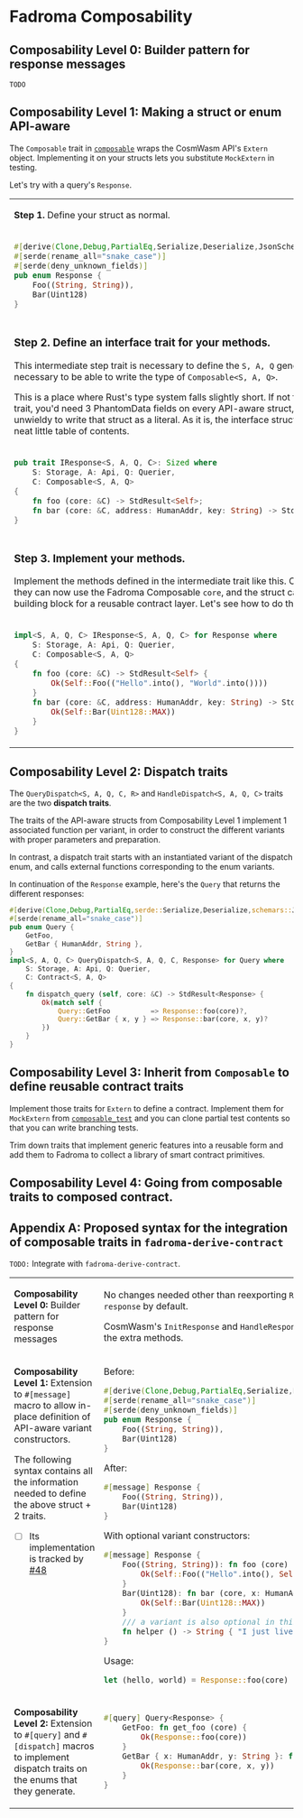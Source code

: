 # Fadroma Composability

## Composability Level 0: Builder pattern for response messages

`TODO`

## Composability Level 1: Making a struct or enum API-aware

The `Composable` trait in [`composable`](./composable.rs)
wraps the CosmWasm API's `Extern` object. Implementing it
on your structs lets you substitute `MockExtern` in testing.

Let's try with a query's `Response`.

<table> <tr><td valign="top">

**Step 1.** Define your struct as normal.

</td><td></td>

<tr><td>

```rust
#[derive(Clone,Debug,PartialEq,Serialize,Deserialize,JsonSchema)]
#[serde(rename_all="snake_case")]
#[serde(deny_unknown_fields)]
pub enum Response {
    Foo((String, String)),
    Bar(Uint128)
}
```

</td></tr>

<tr><td valign="top">

### Step 2. Define an interface trait for your methods.

This intermediate step trait is necessary to define the `S, A, Q`
generics, necessary to be able to write the type of `Composable<S, A, Q>`.

This is a place where Rust's type system falls slightly short.
If not for an interface trait, you'd need 3 PhantomData fields
on every API-aware struct, making it unwieldy to write that
struct as a literal. As it is, the interface struct can serve
as a neat little table of contents.

</td></tr>
<tr><td>

```rust
pub trait IResponse<S, A, Q, C>: Sized where
    S: Storage, A: Api, Q: Querier,
    C: Composable<S, A, Q>
{
    fn foo (core: &C) -> StdResult<Self>;
    fn bar (core: &C, address: HumanAddr, key: String) -> StdResult<Self>;
}
```

</td></tr>

<tr><td valign="top">

### Step 3. Implement your methods.

Implement the methods defined in the intermediate trait like this.
Congratulations, they can now use the Fadroma Composable `core`,
and the struct can be used as a building block for a reusable
contract layer. Let's see how to do that next.

</td></tr><tr><td>

```rust
impl<S, A, Q, C> IResponse<S, A, Q, C> for Response where
    S: Storage, A: Api, Q: Querier,
    C: Composable<S, A, Q>
{
    fn foo (core: &C) -> StdResult<Self> {
        Ok(Self::Foo(("Hello".into(), "World".into())))
    }
    fn bar (core: &C, address: HumanAddr, key: String) -> StdResult<Self> {
        Ok(Self::Bar(Uint128::MAX))
    }
}
```

</td></tr>

</table>

## Composability Level 2: Dispatch traits

The `QueryDispatch<S, A, Q, C, R>`
and `HandleDispatch<S, A, Q, C>` traits
are the two **dispatch traits**.

The traits of the API-aware structs from Composability Level 1 implement
1 associated function per variant, in order to construct
the different variants with proper parameters and preparation.

In contrast, a dispatch trait starts with an instantiated
variant of the dispatch enum, and calls external functions
corresponding to the enum variants.

In continuation of the `Response` example,
here's the `Query` that returns the different responses:

```rust
#[derive(Clone,Debug,PartialEq,serde::Serialize,Deserialize,schemars::JsonSchema)]
#[serde(rename_all="snake_case")]
pub enum Query {                                                                   
    GetFoo,                                                          
    GetBar { HumanAddr, String },
}
impl<S, A, Q, C> QueryDispatch<S, A, Q, C, Response> for Query where
    S: Storage, A: Api, Q: Querier,
    C: Contract<S, A, Q>
{
    fn dispatch_query (self, core: &C) -> StdResult<Response> {
        Ok(match self {
            Query::GetFoo          => Response::foo(core)?,
            Query::GetBar { x, y } => Response::bar(core, x, y)?
        })
    }
}
```

## Composability Level 3: Inherit from `Composable` to define reusable contract traits

Implement those traits for `Extern` to define a contract.
Implement them for `MockExtern` from [`composable_test`](./composable_test.rs)
and you can clone partial test contents so that you can write
branching tests.

Trim down traits that implement generic features into a reusable form
and add them to Fadroma to collect a library of smart contract primitives.

## Composability Level 4: Going from composable traits to composed contract.

## Appendix A: Proposed syntax for the integration of composable traits in `fadroma-derive-contract`

`TODO:` Integrate with `fadroma-derive-contract`.

<table>

<tr><td valign="top">

**Composability Level 0:** Builder pattern for response messages

</td><td>

No changes needed other than reexporting `ResponseBuilder`
from `mod response` by default.

CosmWasm's `InitResponse` and `HandleResponse`
will automatically gain the extra methods.

</td></tr>

<tr><td valign="top">

**Composability Level 1:** Extension to `#[message]` macro to allow
in-place definition of API-aware variant constructors.

The following syntax contains all the information needed to define the above
struct + 2 traits.

* [ ] Its implementation is tracked by [#48](https://github.com/hackbg/fadroma/issues/48)

</td><td>

Before:
```rust
#[derive(Clone,Debug,PartialEq,Serialize,Deserialize,JsonSchema)]
#[serde(rename_all="snake_case")]
#[serde(deny_unknown_fields)]
pub enum Response {
    Foo((String, String)),
    Bar(Uint128)
}
```

After:
```rust
#[message] Response {
    Foo((String, String)),
    Bar(Uint128)
}
```

With optional variant constructors:
```rust
#[message] Response {
    Foo((String, String)): fn foo (core) {
        Ok(Self::Foo(("Hello".into(), Self::helper())))
    }
    Bar(Uint128): fn bar (core, x: HumanAddr, y: String) {
        Ok(Self::Bar(Uint128::MAX))
    }
    /// a variant is also optional in this position:
    fn helper () -> String { "I just live here".into() }
}
```

Usage:
```rust
let (hello, world) = Response::foo(core)
```

</td></tr>

<tr><td valign="top">

**Composability Level 2:** Extension to `#[query]` and `#[dispatch]` macros to implement
dispatch traits on the enums that they generate.

</td><td>

```rust
#[query] Query<Response> {
    GetFoo: fn get_foo (core) {
        Ok(Response::foo(core))
    }
    GetBar { x: HumanAddr, y: String }: fn get_bar (core, x, y) {
        Ok(Response::bar(core, x, y))
    }
}
```

<td></tr>

</table>
